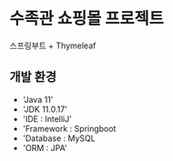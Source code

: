 # 수족관 쇼핑몰 프로젝트
스프링부트 + Thymeleaf

## 개발 환경
- 'Java 11'
- 'JDK 11.0.17'
- 'IDE : IntelliJ'
- 'Framework : Springboot
- 'Database : MySQL
- 'ORM : JPA'
